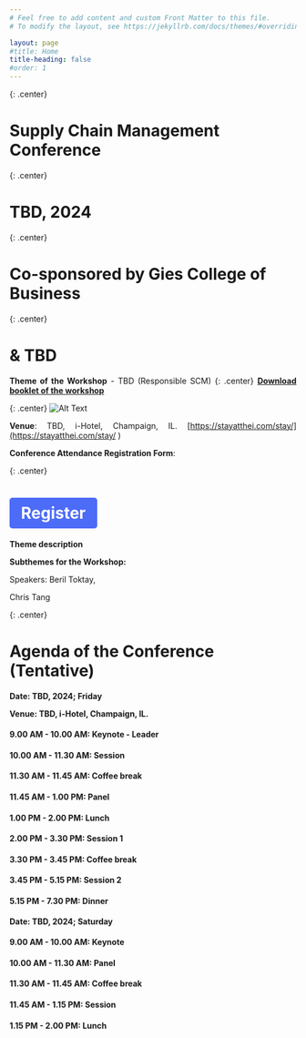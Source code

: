 ```yaml
---
# Feel free to add content and custom Front Matter to this file.
# To modify the layout, see https://jekyllrb.com/docs/themes/#overriding-theme-defaults

layout: page
#title: Home
title-heading: false
#order: 1
---
```



<style>
.center {
  text-align: center;
}

.right {
  text-align: right;
}

.left {
  text-align: left;
}

.justify {
  text-align: justify;
}

p {
  text-align: justify;
  /* Additional styling properties for paragraphs */
}

ul, ol {
  text-align: justify;
  /* Additional styling properties for lists */
}
</style>

{: .center}
# Supply Chain Management Conference

{: .center}
# TBD, 2024

{: .center}
# Co-sponsored by Gies College of Business 

{: .center}
# & TBD

**Theme of the Workshop** - TBD (Responsible SCM)
{: .center} 
[**Download booklet of the workshop**](/TBD) 

{: .center} 
![Alt Text](/TBD)

**Venue**: TBD, i-Hotel, Champaign, IL. [https://stayatthei.com/stay/](https://stayatthei.com/stay/ )

**Conference Attendance Registration Form**:

{: .center}
# <a href="TBD" style="display: inline-block; padding: 10px 20px; background-color: #4C6BF7; color: #FFFFFF; text-decoration: none; border-radius: 5px;">Register</a>

**Theme description**

**Subthemes for the Workshop:**


Speakers:
Beril Toktay,

Chris Tang


{: .center}
# Agenda of the Conference (Tentative)

**Date: TBD, 2024; Friday**

**Venue: TBD, i-Hotel, Champaign, IL.**

#### 9.00 AM - 10.00 AM: Keynote - Leader

#### 10.00 AM - 11.30 AM: Session

#### 11.30 AM - 11.45 AM: Coffee break

#### 11.45 AM - 1.00 PM: Panel

#### 1.00 PM - 2.00 PM: Lunch

#### 2.00 PM - 3.30 PM: Session 1

#### 3.30 PM - 3.45 PM: Coffee break

#### 3.45 PM - 5.15 PM: Session 2

#### 5.15 PM - 7.30 PM: Dinner

**Date: TBD, 2024; Saturday**

#### 9.00 AM - 10.00 AM: Keynote 

#### 10.00 AM - 11.30 AM: Panel

#### 11.30 AM - 11.45 AM: Coffee break

#### 11.45 AM - 1.15 PM: Session

#### 1.15 PM - 2.00 PM: Lunch


